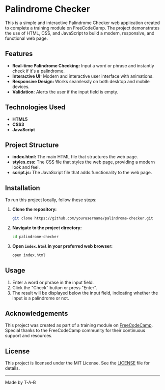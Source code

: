 # Palindrome Checker

This is a simple and interactive Palindrome Checker web application created to complete a training module on FreeCodeCamp. The project demonstrates the use of HTML, CSS, and JavaScript to build a modern, responsive, and functional web page.

## Features

- **Real-time Palindrome Checking:** Input a word or phrase and instantly check if it's a palindrome.
- **Interactive UI:** Modern and interactive user interface with animations.
- **Responsive Design:** Works seamlessly on both desktop and mobile devices.
- **Validation:** Alerts the user if the input field is empty.

## Technologies Used

- **HTML5**
- **CSS3**
- **JavaScript**

## Project Structure

- **index.html:** The main HTML file that structures the web page.
- **styles.css:** The CSS file that styles the web page, providing a modern look and feel.
- **script.js:** The JavaScript file that adds functionality to the web page.

## Installation

To run this project locally, follow these steps:

1. **Clone the repository:**
    ```bash
    git clone https://github.com/yourusername/palindrome-checker.git
    ```
2. **Navigate to the project directory:**
    ```bash
    cd palindrome-checker
    ```
3. **Open `index.html` in your preferred web browser:**
    ```bash
    open index.html
    ```

## Usage

1. Enter a word or phrase in the input field.
2. Click the "Check" button or press "Enter".
3. The result will be displayed below the input field, indicating whether the input is a palindrome or not.

## Acknowledgements

This project was created as part of a training module on [FreeCodeCamp](https://www.freecodecamp.org/). Special thanks to the FreeCodeCamp community for their continuous support and resources.

## License

This project is licensed under the MIT License. See the [LICENSE](LICENSE.md) file for details.

---

Made by T-A-B
